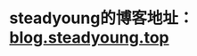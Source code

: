 # steadyoung的博客地址：<html><body><a href="http://blog.steadyoung.top" target="_blank">blog.steadyoung.top</a></body></html>
